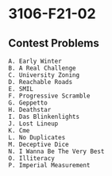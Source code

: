 # 3106-F21-02

## Contest Problems
    A. Early Winter
    B. A Real Challenge
    C. University Zoning
    D. Reachable Roads
    E. SMIL
    F. Progressive Scramble
    G. Geppetto
    H. Deathstar
    I. Das Blinkenlights
    J. Lost Lineup
    K. Cme
    L. No Duplicates
    M. Deceptive Dice
    N. I Wanna Be The Very Best
    O. Illiteracy
    P. Imperial Measurement
